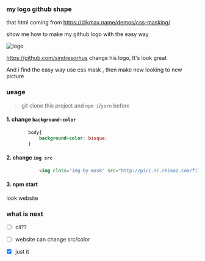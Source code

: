 ### my logo github shape

that html coming from https://dikmax.name/demos/css-masking/

show me how to make my github logo with the easy way

![logo](https://avatars2.githubusercontent.com/u/20272484?s=460&v=4)

https://github.com/sindresorhus change his logo, It's look great

And i find the easy way use css mask , then make new looking to new picture 

### ueage

>  git clone this project and  `npm i`/`yarn` before

#### 1. change `background-color`

``` css
        body{
            background-color: bisque;
        }
```

#### 2. change `img src `

``` html
            <img class="img-by-mask" src="http://pic1.sc.chinaz.com/files/pic/pic9/201410/apic7065.jpg" alt="" srcset="">
```

#### 3. npm start

look website

### what is next

- [ ] cli??

- [ ] website can change src/color

- [x] just it